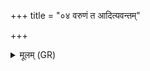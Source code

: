 +++
title = "०४ वरुणं त आदित्यवन्तम्"

+++
<details><summary>मूलम् (GR)</summary>

वरुणं त आदित्यवन्तम् ऋच्छन्तु  
ये माघायव एतस्या दिशो +ऽभिदासान् ॥
</details>